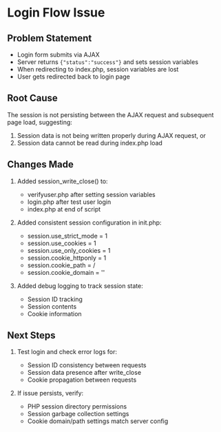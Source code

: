 # Login Flow Issue

## Problem Statement
- Login form submits via AJAX
- Server returns `{"status":"success"}` and sets session variables
- When redirecting to index.php, session variables are lost
- User gets redirected back to login page

## Root Cause
The session is not persisting between the AJAX request and subsequent page load, suggesting:
1. Session data is not being written properly during AJAX request, or
2. Session data cannot be read during index.php load

## Changes Made
1. Added session_write_close() to:
   - verifyuser.php after setting session variables
   - login.php after test user login
   - index.php at end of script

2. Added consistent session configuration in init.php:
   - session.use_strict_mode = 1
   - session.use_cookies = 1
   - session.use_only_cookies = 1
   - session.cookie_httponly = 1
   - session.cookie_path = /
   - session.cookie_domain = ''

3. Added debug logging to track session state:
   - Session ID tracking
   - Session contents
   - Cookie information

## Next Steps
1. Test login and check error logs for:
   - Session ID consistency between requests
   - Session data presence after write_close
   - Cookie propagation between requests

2. If issue persists, verify:
   - PHP session directory permissions
   - Session garbage collection settings
   - Cookie domain/path settings match server config
